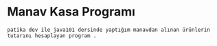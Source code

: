 # Manav Kasa Programı
```
patika dev ile java101 dersinde yaptığım manavdan alınan ürünlerin tutarını hesaplayan program .
 ```
